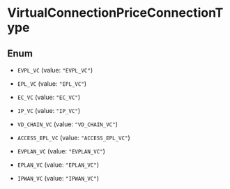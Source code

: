 

# VirtualConnectionPriceConnectionType

## Enum


* `EVPL_VC` (value: `"EVPL_VC"`)

* `EPL_VC` (value: `"EPL_VC"`)

* `EC_VC` (value: `"EC_VC"`)

* `IP_VC` (value: `"IP_VC"`)

* `VD_CHAIN_VC` (value: `"VD_CHAIN_VC"`)

* `ACCESS_EPL_VC` (value: `"ACCESS_EPL_VC"`)

* `EVPLAN_VC` (value: `"EVPLAN_VC"`)

* `EPLAN_VC` (value: `"EPLAN_VC"`)

* `IPWAN_VC` (value: `"IPWAN_VC"`)



